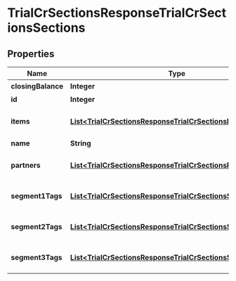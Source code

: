 

# TrialCrSectionsResponseTrialCrSectionsSections


## Properties

Name | Type | Description | Notes
------------ | ------------- | ------------- | -------------
**closingBalance** | **Integer** | 期末残高 |  [optional]
**id** | **Integer** | 部門ID | 
**items** | [**List&lt;TrialCrSectionsResponseTrialCrSectionsItems&gt;**](TrialCrSectionsResponseTrialCrSectionsItems.md) | breakdown_display_type:item, account_item_display_type:account_item指定時のみ含まれる |  [optional]
**name** | **String** | 部門名 |  [optional]
**partners** | [**List&lt;TrialCrSectionsResponseTrialCrSectionsPartners&gt;**](TrialCrSectionsResponseTrialCrSectionsPartners.md) | breakdown_display_type:partner, account_item_display_type:account_item指定時のみ含まれる |  [optional]
**segment1Tags** | [**List&lt;TrialCrSectionsResponseTrialCrSectionsSegment1Tags&gt;**](TrialCrSectionsResponseTrialCrSectionsSegment1Tags.md) | breakdown_display_type:segment_1_tag, account_item_display_type:account_item指定時のみ含まれる |  [optional]
**segment2Tags** | [**List&lt;TrialCrSectionsResponseTrialCrSectionsSegment2Tags&gt;**](TrialCrSectionsResponseTrialCrSectionsSegment2Tags.md) | breakdown_display_type:segment_2_tag, account_item_display_type:account_item指定時のみ含まれる |  [optional]
**segment3Tags** | [**List&lt;TrialCrSectionsResponseTrialCrSectionsSegment3Tags&gt;**](TrialCrSectionsResponseTrialCrSectionsSegment3Tags.md) | breakdown_display_type:segment_3_tag, account_item_display_type:account_item指定時のみ含まれる |  [optional]



